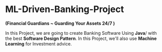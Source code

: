 # ML-Driven-Banking-Project
**(Financial Guardians ~ Guarding Your Assets 24/7 )**  

In this Project, we are going to create Banking Software Using **Java**/ with the best **Software Design Pattern**. In this Project, we'll also use **Machine Learning** for Investment advice.
